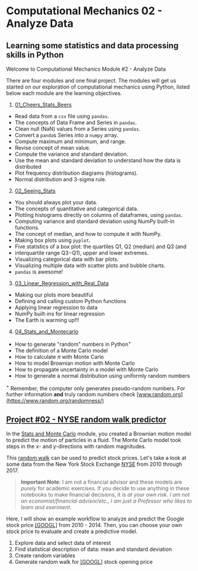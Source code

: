 # Computational Mechanics 02 - Analyze Data
## Learning some statistics and data processing skills in Python

Welcome to Computational Mechanics Module #2 - Analyze Data

There are four modules and one final project. The modules will get us started on our exploration of computational
mechanics using Python, listed below each module are the learning objectives. 


1. [01_Cheers_Stats_Beers](./notebooks/01_Cheers_Stats_Beers.ipynb)
  * Read data from a `csv` file using `pandas`.
  * The concepts of Data Frame and Series in `pandas`.
  * Clean null (NaN) values from a Series using `pandas`.
  * Convert a `panda`s Series into a `numpy` array.
  * Compute maximum and minimum, and range.
  * Revise concept of mean value.
  * Compute the variance and standard deviation.
  * Use the mean and standard deviation to understand how the data is distributed
  * Plot frequency distribution diagrams (histograms).
  * Normal distribution and 3-sigma rule.

2. [02_Seeing_Stats](./notebooks/02_Seeing_Stats.ipynb)
  * You should always plot your data.
  * The concepts of quantitative and categorical data.
  * Plotting histograms directly on columns of dataframes, using `pandas`.
  * Computing variance and standard deviation using NumPy built-in functions.
  * The concept of median, and how to compute it with NumPy.
  * Making box plots using `pyplot`.
  * Five statistics of a box plot: the quartiles Q1, Q2 (median) and Q3 (and
  * interquartile range Q3$-$Q1), upper and lower extremes.
  * Visualizing categorical data with bar plots.
  * Visualizing multiple data with scatter plots and bubble charts.
  * `pandas` is awesome!

3. [03_Linear_Regression_with_Real_Data](./notebooks/03_Linear_Regression_with_Real_Data.ipynb)
  * Making our plots more beautiful
  * Defining and calling custom Python functions
  * Applying linear regression to data
  * NumPy built-ins for linear regression
  * The Earth is warming up!!!

4. [04_Stats_and_Montecarlo](./notebooks/04_Stats_and_Montecarlo.ipynb)
  * How to generate "random" numbers in Python$^+$
  * The definition of a Monte Carlo model
  * How to calculate $\pi$ with Monte Carlo
  * How to model Brownian motion with Monte Carlo
  * How to propagate uncertainty in a model with Monte Carlo
  * How to generate a normal distribution using uniformly random numbers

  $^+$ Remember, the computer only generates pseudo-random numbers. For
  further information **and** truly random numbers  check
  [www.random.org](https://www.random.org/randomness/) 

## [Project #02 - NYSE random walk predictor](../projects/02_Analyze-data_project)

In the [Stats and Monte Carlo](../module_02/04_Stats_and_Montecarlo) module, you created a Brownian motion model to predict the motion of particles in a fluid. The Monte Carlo model took steps in the x- and y-directions with random magnitudes. 

This [random walk](https://en.wikipedia.org/wiki/Random_walk_hypothesis) can be used to predict stock prices. Let's take a look at some data from the New York Stock Exchange [NYSE](https://www.kaggle.com/dgawlik/nyse) from 2010 through 2017. 

> __Important Note__: 
> I am not a financial advisor and these models are _purely_ for academic exercises. If you decide to use anything in these notebooks to make financial decisions, it is _at your own risk_. _I am not an economist/financial advisor/etc., I am just a Professor who likes to learn and exeriment._

Here, I will show an example workflow to analyze and predict the Google
stock price [[GOOGL]](https://en.wikipedia.org/wiki/Alphabet_Inc.) from
2010 - 2014. Then, you can choose your own stock price to evaluate and
create a predictive model. 

1. Explore data and select data of interest
2. Find statistical description of data: mean and standard deviation
3. Create random variables
4. Generate random walk for [[GOOGL]](https://en.wikipedia.org/wiki/Alphabet_Inc.) stock opening price
